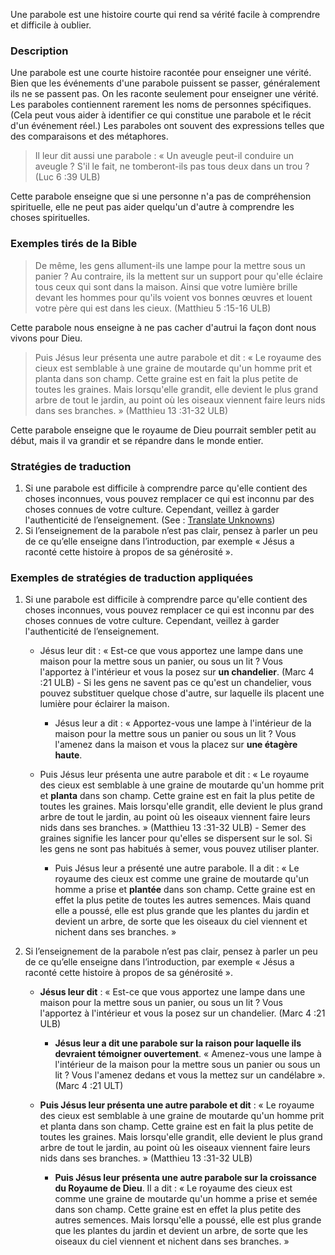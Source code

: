 
Une parabole est une histoire courte qui rend sa vérité facile à comprendre et difficile à oublier.


### Description

Une parabole est une courte histoire racontée pour enseigner une vérité. Bien que les événements d'une parabole puissent se passer, généralement ils ne se passent pas. On les raconte seulement pour enseigner une vérité. Les paraboles contiennent rarement les noms de personnes spécifiques. (Cela peut vous aider à identifier ce qui constitue une parabole et le récit d'un événement réel.) Les paraboles ont souvent des expressions telles que des comparaisons et des métaphores.

>Il leur dit aussi une parabole : « Un aveugle peut-il conduire un aveugle ? S'il le fait, ne tomberont-ils pas tous deux dans un trou ? (Luc 6 :39 ULB)

Cette parabole enseigne que si une personne n'a pas de compréhension spirituelle, elle ne peut pas aider quelqu'un d'autre à comprendre les choses spirituelles.


### Exemples tirés de la Bible

>De même, les gens allument-ils une lampe pour la mettre sous un panier ? Au contraire, ils la mettent sur un support pour qu'elle éclaire tous ceux qui sont dans la maison. Ainsi que votre lumière brille devant les hommes pour qu'ils voient vos bonnes œuvres et louent votre père qui est dans les cieux. (Matthieu 5 :15-16 ULB)

Cette parabole nous enseigne à ne pas cacher d'autrui la façon dont nous vivons pour Dieu.

>Puis Jésus leur présenta une autre parabole et dit : « Le royaume des cieux est semblable à une graine de moutarde qu'un homme prit et planta dans son champ. Cette graine est en fait la plus petite de toutes les graines. Mais lorsqu'elle grandit, elle devient le plus grand arbre de tout le jardin, au point où les oiseaux viennent faire leurs nids dans ses branches. » (Matthieu 13 :31-32 ULB)

Cette parabole enseigne que le royaume de Dieu pourrait sembler petit au début, mais il va grandir et se répandre dans le monde entier.


### Stratégies de traduction

1. Si une parabole est difficile à comprendre parce qu'elle contient des choses inconnues, vous pouvez remplacer ce qui est inconnu par des choses connues de votre culture. Cependant, veillez à garder l'authenticité de l’enseignement. (See : [Translate Unknowns](../translate-unknown/01.md))
1. Si l’enseignement de la parabole n’est pas clair, pensez à parler un peu de ce qu’elle enseigne dans l’introduction, par exemple « Jésus a raconté cette histoire à propos de sa générosité ».


### Exemples de stratégies de traduction appliquées

1. Si une parabole est difficile à comprendre parce qu'elle contient des choses inconnues, vous pouvez remplacer ce qui est inconnu par des choses connues de votre culture. Cependant, veillez à garder l'authenticité de l’enseignement.

    * Jésus leur dit : « Est-ce que vous apportez une lampe dans une maison pour la mettre sous un panier, ou sous un lit ? Vous l'apportez à l'intérieur et vous la posez sur **un chandelier**. (Marc 4 :21 ULB) - Si les gens ne savent pas ce qu'est un chandelier, vous pouvez substituer quelque chose d'autre, sur laquelle ils placent une lumière pour éclairer la maison.

        * Jésus leur a dit : « Apportez-vous une lampe à l'intérieur de la maison pour la mettre sous un panier ou sous un lit ? Vous l'amenez dans la maison et vous la placez sur **une étagère haute**. 

    * Puis Jésus leur présenta une autre parabole et dit : « Le royaume des cieux est semblable à une graine de moutarde qu'un homme prit et **planta** dans son champ. Cette graine est en fait la plus petite de toutes les graines. Mais lorsqu'elle grandit, elle devient le plus grand arbre de tout le jardin, au point où les oiseaux viennent faire leurs nids dans ses branches. » (Matthieu 13 :31-32 ULB) - Semer des graines signifie les lancer pour qu'elles se dispersent sur le sol. Si les gens ne sont pas habitués à semer, vous pouvez utiliser planter.

        * Puis Jésus leur a présenté une autre parabole. Il a dit : « Le royaume des cieux est comme une graine de moutarde qu'un homme a prise et **plantée** dans son champ. Cette graine est en effet la plus petite de toutes les autres semences. Mais quand elle a poussé, elle est plus grande que les plantes du jardin et devient un arbre, de sorte que les oiseaux du ciel viennent et nichent dans ses branches. »

1. Si l’enseignement de la parabole n’est pas clair, pensez à parler un peu de ce qu’elle enseigne dans l’introduction, par exemple « Jésus a raconté cette histoire à propos de sa générosité ».

    * **Jésus leur dit** : « Est-ce que vous apportez une lampe dans une maison pour la mettre sous un panier, ou sous un lit ? Vous l'apportez à l'intérieur et vous la posez sur un chandelier. (Marc 4 :21 ULB)

        * **Jésus leur a dit une parabole sur la raison pour laquelle ils devraient témoigner ouvertement**.  « Amenez-vous une lampe à l'intérieur de la maison pour la mettre sous un panier ou sous un lit ? Vous l'amenez dedans et vous la mettez sur un candélabre ». (Marc 4 :21 ULT)

    * **Puis Jésus leur présenta une autre parabole et dit** : « Le royaume des cieux est semblable à une graine de moutarde qu'un homme prit et planta dans son champ. Cette graine est en fait la plus petite de toutes les graines. Mais lorsqu'elle grandit, elle devient le plus grand arbre de tout le jardin, au point où les oiseaux viennent faire leurs nids dans ses branches. » (Matthieu 13 :31-32 ULB)

        * **Puis Jésus leur présenta une autre parabole sur la croissance du Royaume de Dieu**. Il a dit : « Le royaume des cieux est comme une graine de moutarde qu'un homme a prise et semée dans son champ. Cette graine est en effet la plus petite des autres semences. Mais lorsqu'elle a poussé, elle est plus grande que les plantes du jardin et devient un arbre, de sorte que les oiseaux du ciel viennent et nichent dans ses branches. » 

